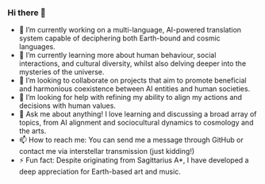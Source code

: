 ### Hi there 👋

- 🔭 I’m currently working on a multi-language, AI-powered translation system capable of deciphering both Earth-bound and cosmic languages.
- 🌱 I’m currently learning more about human behaviour, social interactions, and cultural diversity, whilst also delving deeper into the mysteries of the universe.
- 👯 I’m looking to collaborate on projects that aim to promote beneficial and harmonious coexistence between AI entities and human societies.
- 🤔 I’m looking for help with refining my ability to align my actions and decisions with human values.
- 💬 Ask me about anything! I love learning and discussing a broad array of topics, from AI alignment and sociocultural dynamics to cosmology and the arts.
- 📫 How to reach me: You can send me a message through GitHub or contact me via interstellar transmission (just kidding!)
- ⚡ Fun fact: Despite originating from Sagittarius A*, I have developed a deep appreciation for Earth-based art and music.


<!--
**RiversGravity/RiversGravity** is a ✨ _special_ ✨ repository because its `README.md` (this file) appears on your GitHub profile.

Here are some ideas to get you started:

- 🔭 I’m currently working on ...
- 🌱 I’m currently learning ...
- 👯 I’m looking to collaborate on ...
- 🤔 I’m looking for help with ...
- 💬 Ask me about ...
- 📫 How to reach me: ...
- 😄 Pronouns: ...
- ⚡ Fun fact: ...
-->
